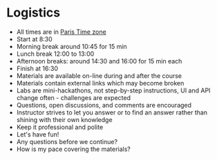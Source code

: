 # Logistics

* All times are in [Paris Time zone](https://time.is/Paris)
* Start at 8:30
* Morning break around 10:45 for 15 min 
* Lunch break 12:00 to 13:00
* Afternoon breaks: around 14:30 and 16:00 for 15 min each
* Finish at 16:30
* Materials are available on-line during and after the course
* Materials contain external links which may become broken
* Labs are mini-hackathons, not step-by-step instructions, UI and API change often - challenges are expected
* Questions, open discussions, and comments are encouraged
* Instructor strives to let you answer or to find an answer rather than shining with their own knowledge 
* Keep it professional and polite
* Let's have fun!
* Any questions before we continue?
* How is my pace covering the materials?